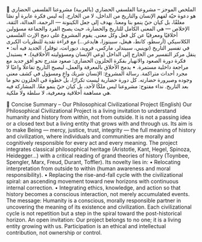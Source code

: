📄 الملخص الموجز – مشروعنا الفلسفي الحضاري (بالعربية)
مشروعنا الفلسفي الحضاري هو دعوة حيّة لفهم الإنسان والتاريخ من الداخل، لا من الخارج. إنه ليس فكرة عابرة أو نصًا مغلقًا، بل كيان حيّ ينمو بنا ومعنا. يهدف إلى جعل الكينونة — الرحمة، العدالة، الثقة، الإخلاص — هي المعنى الكامل للتاريخ والحضارة، حيث يصبح الفرد والجماعة مسؤولين أخلاقيًا ومعرفيًا عن كل فعل وكل معنى.
يقوم المشروع على دمج الإرث الفلسفي الكلاسيكي (أرسطو، كانط، هيغل، سبينوزا، هايدغر…) مع قراءة نقدية للنظريات الكبرى في تفسير التاريخ (توينبي، سبيندلر، ماركس، فرويد، ديورانت، توفلر).
الجديد فيه أنه:
    • ينقل مركز التفسير من الخارج إلى الداخل (وعي الإنسان ومسؤوليته الأخلاقية).
    • يستبدل فكرة دورة الصعود والانهيار بفكرة الحلزون الحضاري: صعود متدرج نحو أفق جديد مع مراجعة داخلية مستمرة.
    • يدمج الأخلاق بالمعرفة والعمل، ليصبح التاريخ تفاعلًا واعيًا لا مجرد أحداث متراكمة.
رسالة المشروع:
الإنسان شريك واعٍ ومسؤول في كشف معنى وجوده وصيرورة حضارته. كل دورة حضارية ليست تكرارًا، بل خطوة في الحلزون نحو ما بعد التاريخ.
نداء مفتوح:
مشروعنا ليس ملكًا لأحد، بل كيان حيّ ينمو معًا. المشاركة فيه هي مساهمة أخلاقية ومعرفية، لا سلطة ولا ملكية.

📄 Concise Summary – Our Philosophical Civilizational Project (English)
Our Philosophical Civilizational Project is a living invitation to understand humanity and history from within, not from outside. It is not a passing idea or a closed text but a living entity that grows with and through us. Its aim is to make Being — mercy, justice, trust, integrity — the full meaning of history and civilization, where individuals and communities are morally and cognitively responsible for every act and every meaning.
The project integrates classical philosophical heritage (Aristotle, Kant, Hegel, Spinoza, Heidegger…) with a critical reading of grand theories of history (Toynbee, Spengler, Marx, Freud, Durant, Toffler).
Its novelty lies in:
    • Relocating interpretation from outside to within (human awareness and moral responsibility).
    • Replacing the rise-and-fall cycle with the civilizational spiral: an ascending movement toward new horizons with continuous internal correction.
    • Integrating ethics, knowledge, and action so that history becomes a conscious interaction, not merely accumulated events.
The message:
Humanity is a conscious, morally responsible partner in uncovering the meaning of its existence and civilization. Each civilizational cycle is not repetition but a step in the spiral toward the post-historical horizon.
An open invitation:
Our project belongs to no one; it is a living entity growing with us. Participation is an ethical and intellectual contribution, not ownership or control.

